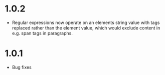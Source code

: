 ﻿# 1.0.2
- Regular expressions now operate on an elements string value with tags replaced rather than the element value, which would exclude content in e.g. span tags in paragraphs. 
# 1.0.1
- Bug fixes
